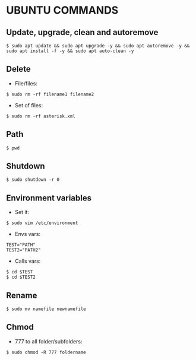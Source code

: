 # UBUNTU COMMANDS

## Update, upgrade, clean and autoremove
```
$ sudo apt update && sudo apt upgrade -y && sudo apt autoremove -y && sudo apt install -f -y && sudo apt auto-clean -y
```
## Delete
* File/files:
```
$ sudo rm -rf filename1 filename2
```
* Set of files:
```
$ sudo rm -rf asterisk.xml
```
## Path
```
$ pwd
```
## Shutdown
```
$ sudo shutdown -r 0
```
## Environment variables ##
* Set it:
```
$ sudo vim /etc/environment
```
* Envs vars:
```
TEST="PATH"
TEST2="PATH2"
```
* Calls vars:
```
$ cd $TEST
$ cd $TEST2
```
## Rename
```
$ sudo mv namefile newnamefile
```
## Chmod 
* 777 to all folder/subfolders:
```
$ sudo chmod -R 777 foldername
```